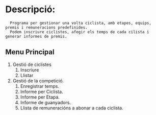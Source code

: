 # Descripció:
      Programa per gestionar una volta ciclista, amb etapes, equips, premis i remuneracions predefinides.
      Podem inscriure ciclistes, afegir els temps de cada cilista i generar informes de premis.

##  Menu Principal

1. Gestió de ciclistes
    1. Inscriure
    2.  Llistar
2. Gestió de la competició.
    1. Enregistrar temps.
    2. Informe per Ciclista.
    3. Informe per Etapa.
    4. Informe de guanyadors.
    5. Llista de remuneracións a abonar a cada ciclista.

